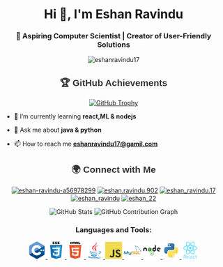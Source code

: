 <h1 align="center">Hi 👋, I'm Eshan Ravindu</h1>
<h3 align="center">🚀 Aspiring Computer Scientist | Creator of User-Friendly Solutions</h3>

<p align="center"> <img src="https://komarev.com/ghpvc/?username=eshanravindu17&label=Profile%20views&color=0e75b6&style=flat" alt="eshanravindu17" /> </p>

<h2 align="center" style="font-family: 'Arial', sans-serif; color: #333;">🏆 GitHub Achievements</h2>
<p align="center">
  <a href="https://github.com/ryo-ma/github-profile-trophy">
    <img src="https://github-profile-trophy.vercel.app/?username=eshanravindu17&theme=onedark&no-bg=true&no-frame=true&column=4" alt="GitHub Trophy" />
  </a>
</p>

- 🌱 I’m currently learning **react,ML & nodejs**

- 💬 Ask me about **java & python**

- 📫 How to reach me **eshanravindu17@gamil.com**

<h2 align="center" style="font-family: 'Arial', sans-serif; color: #333;">🌍 Connect with Me</h2>
<p align="center">
<a href="https://linkedin.com/in/eshan-ravindu-a56978299" target="blank"><img align="center" src="https://raw.githubusercontent.com/rahuldkjain/github-profile-readme-generator/master/src/images/icons/Social/linked-in-alt.svg" alt="eshan-ravindu-a56978299" height="30" width="40" /></a>
<!-- <a href="https://stackoverflow.com/users/24464077" target="blank"><img align="center" src="https://raw.githubusercontent.com/rahuldkjain/github-profile-readme-generator/master/src/images/icons/Social/stack-overflow.svg" alt="24464077" height="30" width="40" /></a> -->
<a href="https://fb.com/eshan.ravindu.902" target="blank"><img align="center" src="https://raw.githubusercontent.com/rahuldkjain/github-profile-readme-generator/master/src/images/icons/Social/facebook.svg" alt="eshan.ravindu.902" height="30" width="40" /></a>
<a href="https://instagram.com/eshan_ravindu.17" target="blank"><img align="center" src="https://raw.githubusercontent.com/rahuldkjain/github-profile-readme-generator/master/src/images/icons/Social/instagram.svg" alt="eshan_ravindu.17" height="30" width="40" /></a>
<a href="https://www.hackerrank.com/eshan_ravindu" target="blank"><img align="center" src="https://raw.githubusercontent.com/rahuldkjain/github-profile-readme-generator/master/src/images/icons/Social/hackerrank.svg" alt="eshan_ravindu" height="30" width="40" /></a>
<a href="https://www.leetcode.com/eshan_22" target="blank"><img align="center" src="https://raw.githubusercontent.com/rahuldkjain/github-profile-readme-generator/master/src/images/icons/Social/leet-code.svg" alt="eshan_22" height="30" width="40" /></a>
</p>
<!-- <hr style="border: 0.5px solid #ddd;"/> -->


<p align="center">
  <img src="https://github-readme-stats.vercel.app/api?username=eshanravindu17&show_icons=true&theme=radical&hide_border=true&count_private=true" alt="GitHub Stats" />
  <img src="https://github-readme-activity-graph.vercel.app/graph?username=eshanravindu17&theme=react&hide_border=true" alt="GitHub Contribution Graph" />
</p>

<!-- <p>&nbsp;<img align="center" src="https://github-readme-stats.vercel.app/api?username=eshanravindu17&show_icons=true&locale=en" alt="eshanravindu17" /></p>
 -->
<h3 align="center">Languages and Tools:</h3>
<p align="center"> <a href="https://www.w3schools.com/cpp/" target="_blank" rel="noreferrer"> <img src="https://raw.githubusercontent.com/devicons/devicon/master/icons/cplusplus/cplusplus-original.svg" alt="cplusplus" width="40" height="40"/> </a> <a href="https://www.w3schools.com/css/" target="_blank" rel="noreferrer"> <img src="https://raw.githubusercontent.com/devicons/devicon/master/icons/css3/css3-original-wordmark.svg" alt="css3" width="40" height="40"/> </a> <a href="https://www.w3.org/html/" target="_blank" rel="noreferrer"> <img src="https://raw.githubusercontent.com/devicons/devicon/master/icons/html5/html5-original-wordmark.svg" alt="html5" width="40" height="40"/> </a> <a href="https://www.java.com" target="_blank" rel="noreferrer"> <img src="https://raw.githubusercontent.com/devicons/devicon/master/icons/java/java-original.svg" alt="java" width="40" height="40"/> </a> <a href="https://developer.mozilla.org/en-US/docs/Web/JavaScript" target="_blank" rel="noreferrer"> <img src="https://raw.githubusercontent.com/devicons/devicon/master/icons/javascript/javascript-original.svg" alt="javascript" width="40" height="40"/> </a> <a href="https://www.mysql.com/" target="_blank" rel="noreferrer"> <img src="https://raw.githubusercontent.com/devicons/devicon/master/icons/mysql/mysql-original-wordmark.svg" alt="mysql" width="40" height="40"/> </a> <a href="https://nodejs.org" target="_blank" rel="noreferrer"> <img src="https://raw.githubusercontent.com/devicons/devicon/master/icons/nodejs/nodejs-original-wordmark.svg" alt="nodejs" width="40" height="40"/> </a> <a href="https://www.python.org" target="_blank" rel="noreferrer"> <img src="https://raw.githubusercontent.com/devicons/devicon/master/icons/python/python-original.svg" alt="python" width="40" height="40"/> </a> <a href="https://reactjs.org/" target="_blank" rel="noreferrer"> <img src="https://raw.githubusercontent.com/devicons/devicon/master/icons/react/react-original-wordmark.svg" alt="react" width="40" height="40"/> </a> </p>
